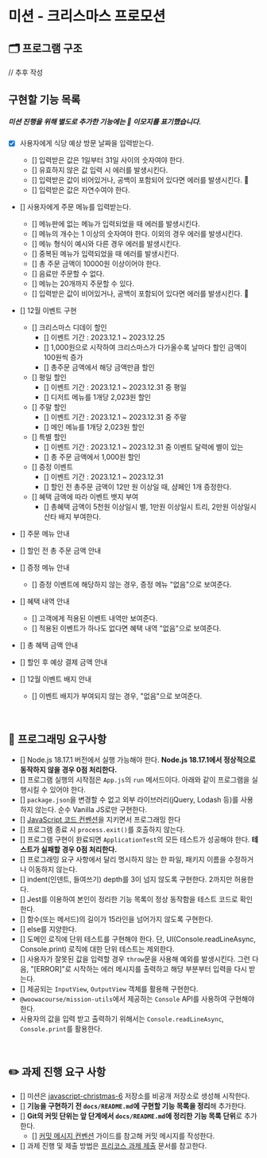 # 미션 - 크리스마스 프로모션

## 🗂️ 프로그램 구조

// 추후 작성

## 구현할 기능 목록

##### 미션 진행을 위해 별도로 추가한 기능에는 🔨 이모지를 표기했습니다.

- [x] 사용자에게 식당 예상 방문 날짜을 입력받는다.

  - [] 입력받은 값은 1일부터 31일 사이의 숫자여야 한다.
  - [] 유효하지 않은 값 입력 시 에러를 발생시킨다.
  - [] 입력받은 값이 비어있거나, 공백이 포함되어 있다면 에러를 발생시킨다. 🔨
  - [] 입력받은 값은 자연수여야 한다.

- [] 사용자에게 주문 메뉴를 입력받는다.

  - [] 메뉴판에 없는 메뉴가 입력되었을 때 에러를 발생시킨다.
  - [] 메뉴의 개수는 1 이상의 숫자여야 한다. 이외의 경우 에러를 발생시킨다.
  - [] 메뉴 형식이 예시와 다른 경우 에러를 발생시킨다.
  - [] 중복된 메뉴가 입력되었을 때 에러를 발생시킨다.
  - [] 총 주문 금액이 10000원 이상이어야 한다.
  - [] 음료만 주문할 수 없다.
  - [] 메뉴는 20개까지 주문할 수 있다.
  - [] 입력받은 값이 비어있거나, 공백이 포함되어 있다면 에러를 발생시킨다. 🔨

- [] 12월 이벤트 구현

  - [] 크리스마스 디데이 할인
    - [] 이벤트 기간 : 2023.12.1 ~ 2023.12.25
    - [] 1,000원으로 시작하여 크리스마스가 다가올수록 날마다 할인 금액이 100원씩 증가
    - [] 총주문 금액에서 해당 금액만큼 할인
  - [] 평일 할인
    - [] 이벤트 기간 : 2023.12.1 ~ 2023.12.31 중 평일
    - [] 디저트 메뉴를 1개당 2,023원 할인
  - [] 주말 할인
    - [] 이벤트 기간 : 2023.12.1 ~ 2023.12.31 중 주말
    - [] 메인 메뉴를 1개당 2,023원 할인
  - [] 특별 할인
    - [] 이벤트 기간 : 2023.12.1 ~ 2023.12.31 중 이벤트 달력에 별이 있는
    - [] 총 주문 금액에서 1,000원 할인
  - [] 증정 이벤트
    - [] 이벤트 기간 : 2023.12.1 ~ 2023.12.31
    - [] 할인 전 총주문 금액이 12만 원 이상일 때, 샴페인 1개 증정한다.
  - [] 혜택 금액에 따라 이벤트 뱃지 부여
    - [] 총혜택 금액이 5천원 이상일시 별, 1만원 이상일시 트리, 2만원 이상일시 산타 배지 부여한다.

- [] 주문 메뉴 안내
- [] 할인 전 총 주문 금액 안내
- [] 증정 메뉴 안내
  - [] 증정 이벤트에 해당하지 않는 경우, 증정 메뉴 "없음"으로 보여준다.
- [] 혜택 내역 안내
  - [] 고객에게 적용된 이벤트 내역만 보여준다.
  - [] 적용된 이벤트가 하나도 없다면 혜택 내역 "없음"으로 보여준다.
- [] 총 혜택 금액 안내
- [] 할인 후 예상 결제 금액 안내
- [] 12월 이벤트 배지 안내
  - [] 이벤트 배지가 부여되지 않는 경우, "없음"으로 보여준다.

<br />

## 🫥 프로그래밍 요구사항

- [] Node.js 18.17.1 버전에서 실행 가능해야 한다. **Node.js 18.17.1에서 정상적으로 동작하지 않을 경우 0점 처리한다.**
- [] 프로그램 실행의 시작점은 `App.js`의 `run` 메서드이다. 아래와 같이 프로그램을 실행시킬 수 있어야 한다.
- [] `package.json`을 변경할 수 없고 외부 라이브러리(jQuery, Lodash 등)를 사용하지 않는다. 순수 Vanilla JS로만 구현한다.
- [] [JavaScript 코드 컨벤션](https://github.com/woowacourse/woowacourse-docs/tree/main/styleguide/javascript)을 지키면서 프로그래밍 한다
- [] 프로그램 종료 시 `process.exit()`를 호출하지 않는다.
- [] 프로그램 구현이 완료되면 `ApplicationTest`의 모든 테스트가 성공해야 한다. **테스트가 실패할 경우 0점 처리한다.**
- [] 프로그래밍 요구 사항에서 달리 명시하지 않는 한 파일, 패키지 이름을 수정하거나 이동하지 않는다.
- [] indent(인덴트, 들여쓰기) depth를 3이 넘지 않도록 구현한다. 2까지만 허용한다.
- [] Jest를 이용하여 본인이 정리한 기능 목록이 정상 동작함을 테스트 코드로 확인한다.
- [] 함수(또는 메서드)의 길이가 15라인을 넘어가지 않도록 구현한다.
- [] else를 지양한다.
- [] 도메인 로직에 단위 테스트를 구현해야 한다. 단, UI(Console.readLineAsync, Console.print) 로직에 대한 단위 테스트는 제외한다.
- [] 사용자가 잘못된 값을 입력할 경우 `throw`문을 사용해 예외를 발생시킨다. 그런 다음, "[ERROR]"로 시작하는 에러 메시지를 출력하고 해당 부분부터 입력을 다시 받는다.
- [] 제공되는 `InputView`, `OutputView` 객체를 활용해 구현한다.
- `@woowacourse/mission-utils`에서 제공하는 `Console` API를 사용하여 구현해야 한다.
- 사용자의 값을 입력 받고 출력하기 위해서는 `Console.readLineAsync`, `Console.print`를 활용한다.

<br />

## ✏️ 과제 진행 요구 사항

- [] 미션은 [javascript-christmas-6](https://github.com/woowacourse-precourse/javascript-christmas-6) 저장소를 비공개 저장소로 생성해 시작한다.
- [] **기능을 구현하기 전 `docs/README.md`에 구현할 기능 목록을 정리**해 추가한다.
- [] **Git의 커밋 단위는 앞 단계에서 `docs/README.md`에 정리한 기능 목록 단위**로 추가한다.
  - [] [커밋 메시지 컨벤션](https://gist.github.com/stephenparish/9941e89d80e2bc58a153) 가이드를 참고해 커밋 메시지를 작성한다.
- [] 과제 진행 및 제출 방법은 [프리코스 과제 제출](https://docs.google.com/document/d/1cmg0VpPkuvdaetxwp4hnyyFC_G-1f2Gr8nIDYIWcKC8/edit?usp=sharing) 문서를 참고한다.
